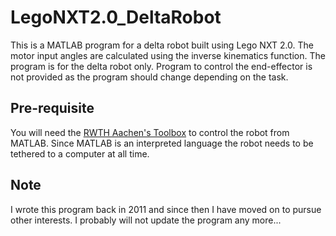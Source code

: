 # LegoNXT2.0_DeltaRobot

This is a MATLAB program for a delta robot built using Lego NXT 2.0.
The motor input angles are calculated using the inverse kinematics function.
The program is for the delta robot only. Program to control the end-effector
is not provided as the program should change depending on the task.

## Pre-requisite

You will need the [RWTH Aachen's Toolbox](http://www.mindstorms.rwth-aachen.de/trac/wiki/Download) to control
the robot from MATLAB. Since MATLAB is an interpreted language the robot needs
to be tethered to a computer at all time.

## Note

I wrote this program back in 2011 and since then I have moved on to pursue other interests.
I probably will not update the program any more...
